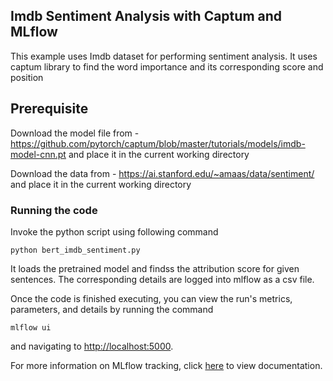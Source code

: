 ## Imdb Sentiment Analysis with Captum and MLflow

This example uses Imdb dataset for performing sentiment analysis. It uses captum library to find the word importance 
and its corresponding score and position

## Prerequisite

Download the model file from - https://github.com/pytorch/captum/blob/master/tutorials/models/imdb-model-cnn.pt
and place it in the current working directory

Download the data from - https://ai.stanford.edu/~amaas/data/sentiment/ 
and place it in the current working directory


### Running the code
Invoke the python script using following command

```
python bert_imdb_sentiment.py
```

It loads the pretrained model and findss the attribution score for given sentences. The corresponding details
are logged into mlflow as a csv file. 

Once the code is finished executing, you can view the run's metrics, parameters, and details by running the command

```
mlflow ui
```

and navigating to [http://localhost:5000](http://localhost:5000).

For more information on MLflow tracking, click [here](https://www.mlflow.org/docs/latest/tracking.html#mlflow-tracking) to view documentation.

